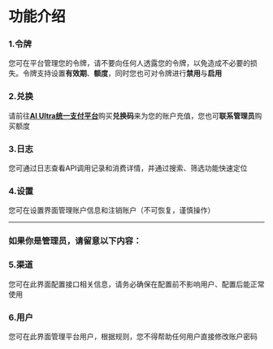 # 功能介绍
### 1.令牌
您可在平台管理您的令牌，请不要向任何人透露您的令牌，以免造成不必要的损失。令牌支持设置**有效期**、**额度**，同时您也可对令牌进行**禁用**与**启用**
### 2.兑换
请前往[**AI Ultra统一支付平台**](https://pay.wzunjh.top)购买**兑换码**来为您的账户充值，您也可**联系管理员**购买额度
### 3.日志
您可通过日志查看API调用记录和消费详情，并通过搜索、筛选功能快速定位
### 4.设置
您可在设置界面管理账户信息和注销账户（不可恢复，谨慎操作）

---
### 如果你是管理员，请留意以下内容：
### 5.渠道
您可在此界面配置接口相关信息，请务必确保在配置前不影响用户、配置后能正常使用
### 6.用户
您可在此界面管理平台用户，根据规则，您不得帮助任何用户直接修改账户密码